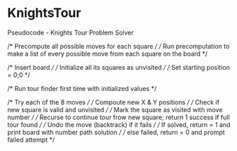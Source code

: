 # KnightsTour

Pseudocode - Knights Tour Problem Solver

/* Precompute all possible moves for each square */
/* Run precomputation to make a list of every possible move from each square on the board */

/* Insert board */
/* Initialize all its squares as unvisited */
/* Set starting position = 0;0 */

/* Run tour finder first time with initialized values */

/* Try each of the 8 moves */
/* Compoute new X & Y positions */
/* Check if new square is valid and unvisited */
/* Mark the square as visited with move number */
/* Recurse to continue tour frow new square; return 1 success if full tour found */
/* Undo the move (backtrack) if it fails */
/* If solved, return = 1 and print board with number path solution */
/* else failed, return = 0 and prompt failed attempt */
